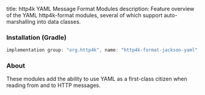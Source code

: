 title: http4k YAML Message Format Modules
description: Feature overview of the YAML http4k-format modules, several of which support auto-marshalling into data classes.

### Installation (Gradle)

```groovy
implementation group: "org.http4k", name: "http4k-format-jackson-yaml", version: "4.4.0.1"
```

### About
These modules add the ability to use YAML as a first-class citizen when reading from and to HTTP messages. 

[http4k]: https://http4k.org
